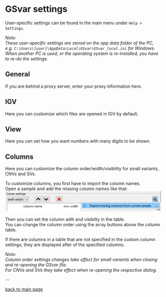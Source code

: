 # GSvar settings

User-specific settings can be found in the main menu under `Help > Settings`.  

*Note:  
These user-specific settings are stored on the app data folder of the PC, e.g. `C:\Users\[user]\AppData\Local\GSvar\GSvar_local.ini` for Windows.  
When another PC is used, or the operating system is re-installed, you have to re-do the settings.*

## General

If you are behind a proxy server, enter your proxy information here.

## IGV

Here you can customize which files are opened in IGV by default.

## View

Here you can set how you want numbers with many digits to be shown.

## Columns

Here you can customize the column order/width/visibility for small variants, CNVs and SVs.

To customize columns, you first have to import the column names.  
Open a sample and add the missing column names like that:  
![alt text](settings_columns_init.png)

Then you can set the column with and visibilty in the table.  
You can change the column order using the array buttons above the column table.

If there are columns in a table that are not specified in the custom column settings, they are displayed after of the specified columns.

*Note:  
Column order settings changes take effect for small variants when closing and re-opening the GSvar file.  
For CNVs and SVs they take effect when re-opening the respective dialog.*

--

[back to main page](index.md)
